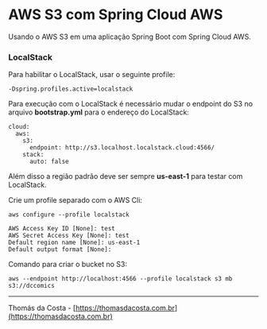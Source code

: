 # AWS S3 com Spring Cloud AWS

Usando o AWS S3 em uma aplicação Spring Boot com Spring Cloud AWS.

### LocalStack

Para habilitar o LocalStack, usar o seguinte profile:

```
-Dspring.profiles.active=localstack
```

Para execução com o LocalStack é necessário mudar o endpoint do S3 no arquivo **bootstrap.yml** para o endereço do LocalStack:

```
cloud:
  aws:
    s3:
      endpoint: http://s3.localhost.localstack.cloud:4566/
    stack:
      auto: false
```

Além disso a região padrão deve ser sempre **us-east-1** para testar com LocalStack.

Crie um profile separado com o AWS Cli:

```
aws configure --profile localstack

AWS Access Key ID [None]: test
AWS Secret Access Key [None]: test
Default region name [None]: us-east-1
Default output format [None]:
```

Comando para criar o bucket no S3:

```
aws --endpoint http://localhost:4566 --profile localstack s3 mb s3://dccomics
```

---

Thomás da Costa - [https://thomasdacosta.com.br](https://thomasdacosta.com.br)




